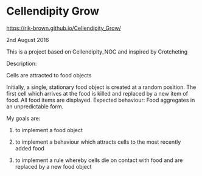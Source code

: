 # Cellendipity Grow

https://rik-brown.github.io/Cellendipity_Grow/

2nd August 2016

This is a project based on Cellendipity_NOC and inspired by Crotcheting

Description:

Cells are attracted to food objects

Initially, a single, stationary food object is created at a random position.
The first cell which arrives at the food is killed and replaced by a new item of food.
All food items are displayed.
Expected behaviour: Food aggregates in an unpredictable form.


My goals are:

1) to implement a food object

2) to implement a behaviour which attracts cells to the most recently added food

3) to implement a rule whereby cells die on contact with food and are replaced by a new food object
